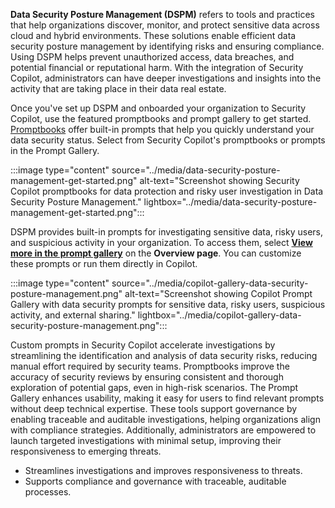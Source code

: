 **Data Security Posture Management (DSPM)** refers to tools and practices that help organizations discover, monitor, and protect sensitive data across cloud and hybrid environments. These solutions enable efficient data security posture management by identifying risks and ensuring compliance. Using DSPM helps prevent unauthorized access, data breaches, and potential financial or reputational harm. With the integration of Security Copilot, administrators can have deeper investigations and insights into the activity that are taking place in their data real estate. 

Once you've set up DSPM and onboarded your organization to Security Copilot, use the featured promptbooks and prompt gallery to get started. [Promptbooks](/purview/data-security-posture-management-copilot#risky-user-investigation-promptbook) offer built-in prompts that help you quickly understand your data security status. Select from Security Copilot's promptbooks or prompts in the Prompt Gallery.

:::image type="content" source="../media/data-security-posture-management-get-started.png" alt-text="Screenshot showing Security Copilot promptbooks for data protection and risky user investigation in Data Security Posture Management." lightbox="../media/data-security-posture-management-get-started.png":::

DSPM provides built-in prompts for investigating sensitive data, risky users, and suspicious activity in your organization. To access them, select **[View more in the prompt gallery](/purview/data-security-posture-management-copilot#copilot-prompt-gallery)** on the **Overview page**. You can customize these prompts or run them directly in Copilot.

:::image type="content" source="../media/copilot-gallery-data-security-posture-management.png" alt-text="Screenshot showing Copilot Prompt Gallery with data security prompts for sensitive data, risky users, suspicious activity, and external sharing." lightbox="../media/copilot-gallery-data-security-posture-management.png":::

Custom prompts in Security Copilot accelerate investigations by streamlining the identification and analysis of data security risks, reducing manual effort required by security teams. Promptbooks improve the accuracy of security reviews by ensuring consistent and thorough exploration of potential gaps, even in high-risk scenarios. The Prompt Gallery enhances usability, making it easy for users to find relevant prompts without deep technical expertise. These tools support governance by enabling traceable and auditable investigations, helping organizations align with compliance strategies. Additionally, administrators are empowered to launch targeted investigations with minimal setup, improving their responsiveness to emerging threats.

- Streamlines investigations and improves responsiveness to threats.
- Supports compliance and governance with traceable, auditable processes.
